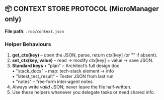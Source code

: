 ## 📦 CONTEXT STORE PROTOCOL  (MicroManager only)

**File path**: `.roo/context.json`

### Helper Behaviours
1. **get_ctx(key)** – open the JSON, parse, return ctx[key] (or "" if absent).
2. **set_ctx(key, value)** – read → modify ctx[key] = value → save JSON.
3. **Standard keys**
   • "plan"               – Architect’s full design doc  
   • "stack_docs"         – map: tech‑stack element → info  
   • "latest_test_result" – Tester JSON from last run  
   • "notes"              – free‑form inter‑agent notes
4. Always write *valid* JSON; never leave the file half‑written.
5. Use these helpers whenever you delegate tasks or need shared info.